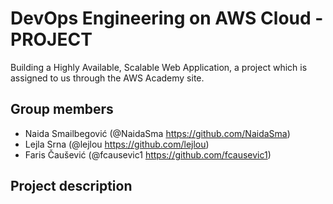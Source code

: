# DevOps Engineering on AWS Cloud - PROJECT 

Building a Highly Available, Scalable Web Application, a project which is assigned to us through the AWS Academy site.

## Group members
- Naida Smailbegović (@NaidaSma https://github.com/NaidaSma) 
- Lejla Srna (@lejlou https://github.com/lejlou)
- Faris Čaušević (@fcausevic1 https://github.com/fcausevic1)

## Project description

